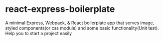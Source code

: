 # react-express-boilerplate
A minimal Express, Webpack, &amp; React boilerplate app that serves image, styled components(or css module)  and some basic functionality(Unit test). Help you to start a project easily
